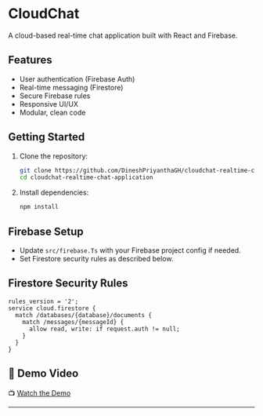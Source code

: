 # CloudChat

A cloud-based real-time chat application built with React and Firebase.

## Features
- User authentication (Firebase Auth)
- Real-time messaging (Firestore)
- Secure Firebase rules
- Responsive UI/UX
- Modular, clean code

## Getting Started

1. Clone the repository:
   ```bash
   git clone https://github.com/DineshPriyanthaGH/cloudchat-realtime-chat-application.git
   cd cloudchat-realtime-chat-application
   ```
2. Install dependencies:
   ```bash
   npm install
   ```


## Firebase Setup
- Update `src/firebase.Ts` with your Firebase project config if needed.
- Set Firestore security rules as described below.

## Firestore Security Rules
```
rules_version = '2';
service cloud.firestore {
  match /databases/{database}/documents {
    match /messages/{messageId} {
      allow read, write: if request.auth != null;
    }
  }
}
```
## 🎥 Demo Video

📺 [Watch the Demo](https://drive.google.com/file/d/14_VyMQ1rAvhYhJKivIGPte9jzyfL6FCk/view?usp=drive_link)

---



